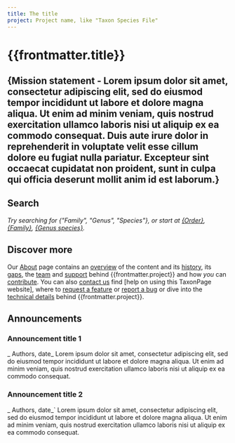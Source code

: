 ```yaml
---
title: The title
project: Project name, like "Taxon Species File"
---
```


# {{frontmatter.title}}

## {Mission statement -  Lorem ipsum dolor sit amet, consectetur adipiscing elit, sed do eiusmod tempor incididunt ut labore et dolore magna aliqua. Ut enim ad minim veniam, quis nostrud exercitation ullamco laboris nisi ut aliquip ex ea commodo consequat. Duis aute irure dolor in reprehenderit in voluptate velit esse cillum dolore eu fugiat nulla pariatur. Excepteur sint occaecat cupidatat non proident, sunt in culpa qui officia deserunt mollit anim id est laborum.}
   			 
## Search

<autocomplete-otu class="w-80"/>

_Try searching for {"Family", "Genus", "Species"}, or start at [{Order}](https://{}), [{Family}](https://{}), [{Genus species}](https://{})._

## Discover more

Our [About](/about) page contains an [overview](/about#overview) of the content and its [history](/about#history), its [gaps](about#gaps), the [team](about#team) and [support](about#support) behind {{frontmatter.project}} and how _you_ can [contribute](about#contribute). You can also [contact us](/about#contact) find [help on using this TaxonPage website], where to [request a feature]() or [report a bug]() or dive into the [technical details](/about#technical) behind {{frontmatter.project}}.

## Announcements
### Announcement title 1
_ Authors, date_
Lorem ipsum dolor sit amet, consectetur adipiscing elit, sed do eiusmod tempor incididunt ut labore et dolore magna aliqua. Ut enim ad minim veniam, quis nostrud exercitation ullamco laboris nisi ut aliquip ex ea commodo consequat. 

### Announcement title 2
_ Authors, date_`
Lorem ipsum dolor sit amet, consectetur adipiscing elit, sed do eiusmod tempor incididunt ut labore et dolore magna aliqua. Ut enim ad minim veniam, quis nostrud exercitation ullamco laboris nisi ut aliquip ex ea commodo consequat. 

   
